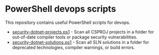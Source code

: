 # PowerShell devops scripts
This repository contains useful PowerShell scripts for devops.

* [security-dotnet-projects.ps1](https://raw.githubusercontent.com/tspence/powershell/main/security-dotnet-projects.ps1) - Scan all CSPROJ projects in a folder for out-of-date compiler tools or package security vulnerabilities.
* [security-dotnet-solutions.ps1](https://raw.githubusercontent.com/tspence/powershell/main/security-dotnet-solutions.ps1) - Scan all SLN solutions in a folder for deprecated technologies, compiler warnings, or build errors.
